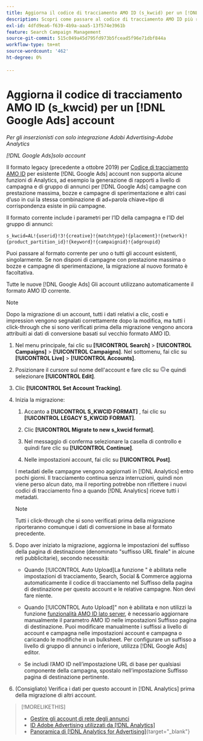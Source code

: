 ```yaml
---
title: Aggiorna il codice di tracciamento AMO ID (s_kwcid) per un [!DNL Google Ads] account
description: Scopri come passare al codice di tracciamento AMO ID più recente per un [!DNL Google Ads] account.
exl-id: 4dfd9ea6-f639-4b9a-aaa5-13f574e3961b
feature: Search Campaign Management
source-git-commit: 515c049a45d795fd973b5fcead5f96e71dbf844a
workflow-type: tm+mt
source-wordcount: '462'
ht-degree: 0%

---
```


# Aggiorna il codice di tracciamento AMO ID (s_kwcid) per un [!DNL Google Ads] account

*Per gli inserzionisti con solo integrazione Adobi Advertising-Adobe Analytics*

*[!DNL Google Ads]solo account*

Il formato legacy (precedente a ottobre 2019) per [Codice di tracciamento AMO ID](/help/integrations/analytics/ids.md#amo-id-formats) per esistente [!DNL Google Ads] account non supporta alcune funzioni di Analytics, ad esempio la generazione di rapporti a livello di campagna e di gruppo di annunci per [!DNL Google Ads] campagne con prestazione massima, bozze e campagne di sperimentazione e altri casi d’uso in cui la stessa combinazione di ad+parola chiave+tipo di corrispondenza esiste in più campagne.

Il formato corrente include i parametri per l’ID della campagna e l’ID del gruppo di annunci:

```
s_kwcid=AL!{userid}!3!{creative}!{matchtype}!{placement}!{network}!{product_partition_id}!{keyword}!{campaignid}!{adgroupid}
```

Puoi passare al formato corrente per uno o tutti gli account esistenti, singolarmente. Se non disponi di campagne con prestazione massima o bozze e campagne di sperimentazione, la migrazione al nuovo formato è facoltativa.

Tutte le nuove [!DNL Google Ads] Gli account utilizzano automaticamente il formato AMO ID corrente.

>[!NOTE]
>
>Dopo la migrazione di un account, tutti i dati relativi a clic, costi e impression vengono segnalati correttamente dopo la modifica, ma tutti i click-through che si sono verificati prima della migrazione vengono ancora attribuiti ai dati di conversione basati sul vecchio formato AMO ID.

1. Nel menu principale, fai clic su **[!UICONTROL Search]** \> **[!UICONTROL Campaigns]** \> **[!UICONTROL Campaigns]**. Nel sottomenu, fai clic su **[!UICONTROL Live]** \> **[!UICONTROL Accounts]**.

1. Posizionare il cursore sul nome dell&#39;account e fare clic su ![icona a discesa freccia](/help/search-social-commerce/assets/arrow-dropdown-menu.png)e quindi selezionare **[!UICONTROL Edit]**.

1. Clic **[!UICONTROL Set Account Tracking]**.

1. Inizia la migrazione:

   1. Accanto a **[!UICONTROL S_KWCID FORMAT]** , fai clic su **[!UICONTROL LEGACY S_KWCID FORMAT]**.

   1. Clic **[!UICONTROL Migrate to new s_kwcid format]**.

   1. Nel messaggio di conferma selezionare la casella di controllo e quindi fare clic su **[!UICONTROL Continue]**.

   1. Nelle impostazioni account, fai clic su **[!UICONTROL Post]**.

   I metadati delle campagne vengono aggiornati in [!DNL Analytics] entro pochi giorni. Il tracciamento continua senza interruzioni, quindi non viene perso alcun dato, ma il reporting potrebbe non riflettere i nuovi codici di tracciamento fino a quando [!DNL Analytics] riceve tutti i metadati.

   >[!NOTE]
   >
   >Tutti i click-through che si sono verificati prima della migrazione riporteranno comunque i dati di conversione in base al formato precedente.

1. Dopo aver iniziato la migrazione, aggiorna le impostazioni del suffisso della pagina di destinazione (denominato &quot;suffisso URL finale&quot; in alcune reti pubblicitarie), secondo necessità:

   * Quando [!UICONTROL Auto Upload]La funzione &quot; è abilitata nelle impostazioni di tracciamento, Search, Social &amp; Commerce aggiorna automaticamente il codice di tracciamento nel Suffisso della pagina di destinazione per questo account e le relative campagne. Non devi fare niente.

   * Quando [!UICONTROL Auto Upload]&quot; non è abilitata e non utilizzi la funzione [funzionalità AMO ID lato server](/help/integrations/analytics/ids.md#amo-id-formats), è necessario aggiornare manualmente il parametro AMO ID nelle impostazioni Suffisso pagina di destinazione. Puoi modificare manualmente i suffissi a livello di account e campagna nelle impostazioni account e campagna o caricando le modifiche in un bulksheet. Per configurare un suffisso a livello di gruppo di annunci o inferiore, utilizza [!DNL Google Ads] editor.

   * Se includi l’AMO ID nell’impostazione URL di base per qualsiasi componente della campagna, spostalo nell’impostazione Suffisso pagina di destinazione pertinente.

1. (Consigliato) Verifica i dati per questo account in [!DNL Analytics] prima della migrazione di altri account.

>[!MORELIKETHIS]
>
>* [Gestire gli account di rete degli annunci](ad-network-account-manage.md)
>* [ID Adobe Advertising utilizzati da [!DNL Analytics]](/help/integrations/analytics/ids.md)
>* [Panoramica di [!DNL Analytics for Advertising]](https://experienceleague.adobe.com/docs/advertising/integrations/home.html){target="_blank"}
